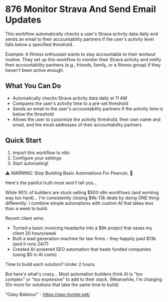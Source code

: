 # 876 Monitor Strava And Send Email Updates

This workflow automatically checks a user's Strava activity data daily and sends an email to their accountability partners if the user's activity level falls below a specified threshold.

Example: A fitness enthusiast wants to stay accountable to their workout routine. They set up this workflow to monitor their Strava activity and notify their accountability partners (e.g., friends, family, or a fitness group) if they haven't been active enough.

## What You Can Do
- Automatically checks Strava activity data daily at 11 AM
- Compares the user's activity time to a pre-set threshold
- Sends an email to the user's accountability partners if the activity time is below the threshold
- Allows the user to customize the activity threshold, their own name and email, and the email addresses of their accountability partners

## Quick Start
1. Import this workflow to n8n
2. Configure your settings
3. Start automating!

⚠️ WARNING: Stop Building Basic Automations For Peanuts. 🚫

Here's the painful truth most won't tell you...

While 90% of builders are stuck selling $500 n8n workflows (and working way too hard)...
I'm consistently closing $6k-13k deals by doing ONE thing differently:
I combine simple automations with custom AI that takes less than a week to build.

Recent client wins:
* Turned a basic invoicing headache into a $6k project that saves my client 20 hours/week
* Built a lead generation machine for law firms - they happily paid $13k (and it runs 24/7)
* Created AI-powered SEO automation that beats funded companies (using $0 in AI costs)

Time to build each solution? Under 2 hours.

But here's what's crazy...
Most automation builders think AI is "too complex" or "too expensive" to add to their stack.
(Meanwhile, I'm charging 10x more for solutions that take the same time to build)

"Oday Bakkour" - https://seo-hunter.net/

